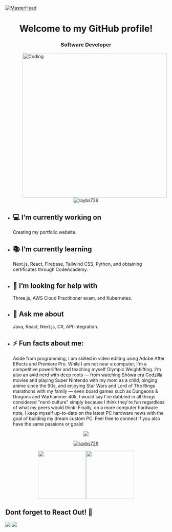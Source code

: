 [![MasterHead](https://user-images.githubusercontent.com/70682152/196581060-0e3cc3d2-93e3-4108-82ea-920de5bcece4.gif)](https://rishavchanda.io)
<h1 align="center">Welcome to my GitHub profile!</h1>
<h3 align="center">Software Developer</h3>
<img align= "right" alt= "Coding" width="450" src="https://camo.githubusercontent.com/12e5f2b182da4b52850b29bb09e8ba3e92b0ac2c0bd121de7dfcbb291fbbd525/68747470733a2f2f692e70696e696d672e636f6d2f6f726967696e616c732f37372f63612f61332f37376361613332383834643733356434333961646534356261333766656166322e676966">

<p align="center"> <img src="https://komarev.com/ghpvc/?username=raybs729&label=Profile%20views&color=0e75b6&style=flat" alt="raybs729" /> </p>



- <h2>💻 I’m currently working on</h2>
  
  Creating my portfolio website. 

- <h2>📚 I’m currently learning</h2> Next.js, React, Firebase, Tailwind CSS, Python, and obtaining certificates through CodeAcademy.

- <h2>🤝 I’m looking for help with</h2> Three.js, AWS Cloud Practitioner exam, and Kubernetes.

- <h2>💬 Ask me about</h2> Java, React, Next.js, C#, API integration.

- <h2>⚡️ Fun facts about me: </h2>Aside from programming, I am skilled in video editing using Adobe After Effects and Premiere Pro. While I am not near a computer, I'm a competitive powerlifter and teaching myself Olympic Weightlifting. I'm also an avid nerd with deep roots — from watching Shōwa era Godzilla movies and playing Super Nintendo with my mom as a child, binging anime since the 90s, and enjoying Star Wars and Lord of The Rings marathons with my family — even board games such as Dungeons & Dragons and Warhammer 40k, I would say I've dabbled in all things considered "nerd-culture" simply because I think they're fun regardless of what my peers would think!  Finally, on a more computer hardware note, I keep myself up-to-date on the latest PC hardware news with the goal of building my dream custom PC. Feel free to connect if you also have the same passions or goals!


<p align="center">
  <a href="https://skillicons.dev">
    <img src="https://skillicons.dev/icons?i=java,javascript,react,nextjs,py,cs,tailwind,firebase,mongodb,idea,git,github,html,jquery,postgres,postman,stackoverflow,vscode,ae,ps" />
  </a>
</p>

<p align="center">
  <a href="https://github.com/anuraghazra/github-readme-stats" >
    <img  src="https://github-readme-streak-stats.herokuapp.com/?user=raybs729&disable_animations=true" alt="raybs729" />
  </a>
</p>

<p align = "center"><a href="https://www.adamalston.com/"><a href="https://www.adamalston.com/"><img height="150px" src="https://github-readme-stats.vercel.app/api?username=raybs729&show_icons=true&bg_color=60,000080,880052&hide=contribs&text_color=00f1ff&title_color=00f1ff&icon_color=ffffff&rank_icon=github&disable_animations=true&border_color=00f1ff&&" /><img height="150px" src="https://github-readme-stats.vercel.app/api/top-langs/?username=raybs729&layout=compact&bg_color=60,000080,880052&text_color=00f1ff&title_color=00f1ff&disable_animations=true&border_color=00f1ff"/>
</a></p>


## Dont forget to React Out! 📱
<a href="mailto: raybriones729@gmail.com"><img src="https://img.shields.io/badge/Gmail-D14836?style=for-the-badge&logo=gmail&logoColor=white"></a>
<a href="https://www.linkedin.com/in/ray-briones/"><img src="https://img.shields.io/badge/LinkedIn-0077B5?style=for-the-badge&logo=linkedin&logoColor=white"></a>
</p>
